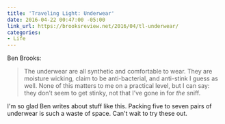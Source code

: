 ```yaml
---
title: 'Traveling Light: Underwear'
date: 2016-04-22 00:47:00 -05:00
link_url: https://brooksreview.net/2016/04/tl-underwear/
categories:
- Life
---
```


Ben Brooks:

> The underwear are all synthetic and comfortable to wear. They are moisture wicking, claim to be anti-bacterial, and anti-stink I guess as well. None of this matters to me on a practical level, but I can say: they don’t seem to get stinky, not that I’ve gone in for *the* sniff.

I'm so glad Ben writes about stuff like this. Packing five to seven pairs of underwear is such a waste of space. Can't wait to try these out.
